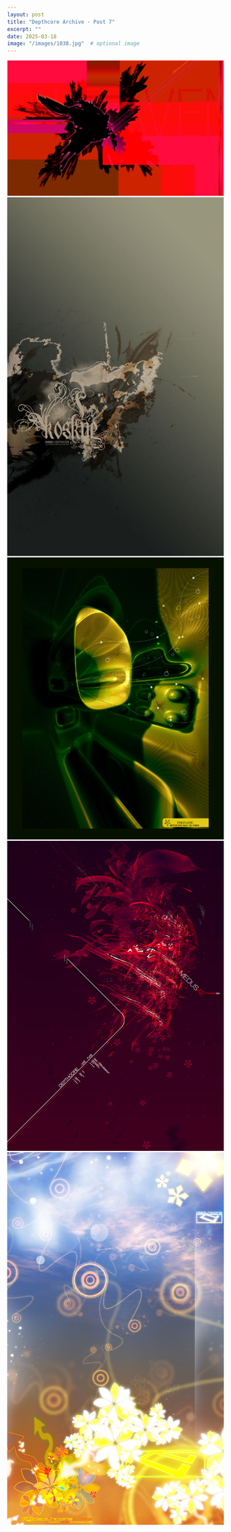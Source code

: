 ```yaml
---
layout: post
title: "Depthcore Archive - Post 7"
excerpt: ""
date: 2025-03-18
image: "/images/1038.jpg"  # optional image
---
```


<img src="/images/1038.jpg">
<img src="/images/1040.jpg" alt="1040.jpg"/>
<img src="/images/1041.jpg" alt="1041.jpg"/>
<img src="/images/1044.jpg" alt="1044.jpg"/>
<img src="/images/1045.jpg" alt="1045.jpg"/>

